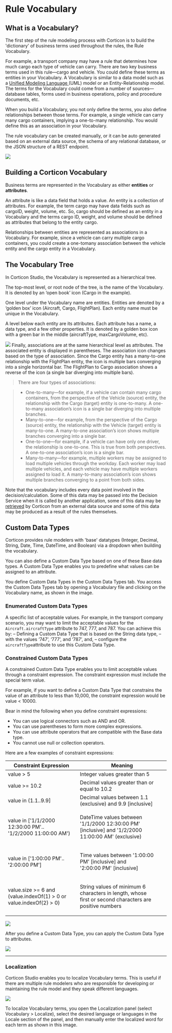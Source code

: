 # Rule Vocabulary

## What is a Vocabulary?

The first step of the rule modeling process with Corticon is to build the 'dictionary' of business terms used throughout the rules, the Rule Vocabulary.&#x20;

For example, a transport company may have a rule that determines how much cargo each type of vehicle can carry. There are two key business terms used in this rule—cargo and vehicle. You could define these terms as entities in your Vocabulary. A Vocabulary is similar to a data model such as a [Unified Modeling Language ](https://www.uml.org/what-is-uml.htm)(UML) model or an Entity-Relationship model. The terms for the Vocabulary could come from a number of sources—database tables, forms used in business operations, policy and procedure documents, etc.&#x20;

When you build a Vocabulary, you not only define the terms, you also define relationships between those terms. For example, a single vehicle can carry many cargo containers, implying a one-to-many relationship. You would define this as an association in your Vocabulary.&#x20;

The rule vocabulary can be created manually, or it can be auto generated based on an external data source, the schema of any relational database, or the JSON structure of a REST endpoint.

![](../../../.gitbook/assets/image005.png)

## Building a Corticon Vocabulary

Business terms are represented in the Vocabulary as either **entities** or **attributes**.

An attribute is like a data field that holds a value. An entity is a collection of attributes. For example, the term cargo may have data fields such as cargoID, weight, volume, etc. So, cargo should be defined as an entity in a Vocabulary and the terms cargo ID, weight, and volume should be defined as attributes that belong to the entity cargo.


Relationships between entities are represented as associations in a Vocabulary. For example, since a vehicle can carry multiple cargo containers, you could create a one-tomany association between the vehicle entity and the cargo entity in a Vocabulary.

## The Vocabulary Tree

In Corticon Studio, the Vocabulary is represented as a hierarchical tree.

The top-most level, or root node of the tree, is the name of the Vocabulary. It is denoted by an ‘open book’ icon (Cargo in the example).

One level under the Vocabulary name are entities. Entities are denoted by a ‘golden box’ icon (Aircraft, Cargo, FlightPlan). Each entity name must be unique in the Vocabulary.

A level below each entity are its attributes. Each attribute has a name, a data type, and a few other properties. It is denoted by a golden box icon with a green bar in the middle (aircraftType, maxCargoVolume, etc).

![](../../assets/image%20(43).png)
Finally, associations are at the same hierarchical level as attributes. The associated entity is displayed in parentheses. The association icon changes based on the type of association. Since the Cargo entity has a many-to-one relationship with the FlightPlan entity, the icon is multiple bars converging into a single horizontal bar. The FlightPlan to Cargo association shows a reverse of the icon (a single bar diverging into multiple bars).


> There are four types of associations:

> * One-to-many—for example, if a vehicle can contain many cargo containers, from the perspective of the Vehicle (source) entity, the relationship with the Cargo (target) entity is one-to-many. A one-to-many association’s icon is a single bar diverging into multiple branches.
> * Many-to-one—for example, from the perspective of the Cargo (source) entity, the relationship with the Vehicle (target) entity is many-to-one. A many-to-one association’s icon shows multiple branches converging into a single bar.
> * One-to-one—for example, if a vehicle can have only one driver, the relationship is one-to-one. This is true from both perspectives. A one-to-one association’s icon is a single bar.
> * Many-to-many—for example, multiple workers may be assigned to load multiple vehicles through the workday. Each worker may load multiple vehicles, and each vehicle may have multiple workers assigned to load it. A many-to-many association’s icon shows multiple branches converging to a point from both sides.


Note that the vocabulary includes every data point involved in the decision/calculation. Some of this data may be passed into the Decision Service when it is called by another application, some of this data may be [retrieved](https://corticon.github.io/Corticon\_Enablement/Runtime/Server/Data/) by Corticon from an external data source and some of this data may be produced as a result of the rules themselves.

## Custom Data Types

Corticon provides rule modelers with 'base' datatypes (Integer, Decimal, String, Date, Time, DateTime, and Boolean) via a dropdown when building the vocabulary.

You can also define a Custom Data Type based on one of these Base data types. A Custom Data Type enables you to predefine what values can be assigned to an attribute.

You define Custom Data Types in the Custom Data Types tab. You access the Custom Data Types tab by opening a Vocabulary file and clicking on the Vocabulary name, as shown in the image.


### Enumerated Custom Data Types

A specific list of acceptable values. For example, in the transport company scenario, you may want to limit the acceptable values for the `Aircraft.aircraftType` attribute to 747, 777, and 787. You can achieve this by: – Defining a Custom Data Type that is based on the String data type, – with the values ‘747’, ‘777’, and ‘787’, and, – configure the `aircraftType`attribute to use this Custom Data Type.


### Constrained Custom Data Types

A constrained Custom Data Type enables you to limit acceptable values through a constraint expression. The constraint expression must include the special term value.

For example, if you want to define a Custom Data Type that constrains the value of an attribute to less than 10,000, the constraint expression would be value < 10000.

Bear in mind the following when you define constraint expressions:

* You can use logical connectors such as AND and OR.
* You can use parentheses to form more complex expressions.
* You can use attribute operators that are compatible with the Base data type.
* You cannot use null or collection operators.

Here are a few examples of constraint expressions:

| Constraint Expression                                                           | Meaning                                                                                                          |
| ------------------------------------------------------------------------------- | ---------------------------------------------------------------------------------------------------------------- |
| value > 5                                                                       | Integer values greater than 5                                                                                    |
| value >= 10.2                                                                   | Decimal values greater than or equal to 10.2                                                                     |
| value in (1.1..9.9]                                                             | Decimal values between 1.1 (exclusive) and 9.9 \[inclusive]                                                      |
| <p>value in ['1/1/2000 12:30:00 PM'..<br>'1/2/2000 11:00:00 AM')</p>            | <p>DateTime values between '1/1/2000 12:30:00 PM'<br>[inclusive] and '1/2/2000 11:00:00 AM' (exclusive)</p>      |
| value in \['1:00:00 PM'.. '2:00:00 PM']                                         | <p>Time values between '1:00:00 PM' [inclusive] and<br>'2:00:00 PM' [inclusive]</p>                              |
| <p>value.size >= 6 and<br>(value.indexOf(1) > 0 or<br>value.indexOf(2) > 0)</p> | <p>String values of minimum 6 characters in length, whose<br>first or second characters are positive numbers</p> |

![](<../../../.gitbook/assets/image (76).png>)

After you define a Custom Data Type, you can apply the Custom Data Type to attributes.

![](<../../../.gitbook/assets/image (42).png>)

---
### Localization

Corticon Studio enables you to localize Vocabulary terms. This is useful if there are multiple rule modelers who are responsible for developing or maintaining the rule model and they speak different languages.

![](../../assets/image%20(120).png)

To localize Vocabulary terms, you open the Localization panel (select Vocabulary > Localize), select the desired language or languages in the Locale section of the panel, and then manually enter the localized word for each term as shown in this image.

